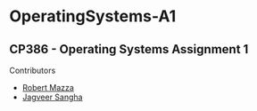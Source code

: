 # OperatingSystems-A1
## CP386 - Operating Systems Assignment 1

Contributors
- [Robert Mazza](https://github.com/Robert336)
- [Jagveer Sangha](https://github.com/Jagveer-Sangha)
